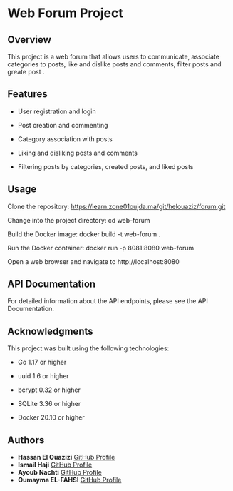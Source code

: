  # Web Forum Project

## Overview
This project is a web forum that allows users to communicate, associate categories to posts, like and dislike posts and comments,  filter posts and greate post .

## Features

- User registration and login

- Post creation and commenting

- Category association with posts

- Liking and disliking posts and comments

- Filtering posts by categories, created posts, and liked posts

 ## Usage
Clone the repository: https://learn.zone01oujda.ma/git/helouaziz/forum.git

Change into the project directory: cd web-forum

Build the Docker image: docker build -t web-forum .

Run the Docker container: docker run -p 8081:8080 web-forum

Open a web browser and navigate to http://localhost:8080

## API Documentation
For detailed information about the API endpoints, please see the API Documentation.




## Acknowledgments
This project was built using the following technologies:

- Go 1.17 or higher

- uuid 1.6 or higher

- bcrypt 0.32 or higher

- SQLite 3.36 or higher

- Docker 20.10 or higher

## Authors

- **Hassan El Ouazizi**     [GitHub Profile](https://github.com/helouazizi)
- **Ismail Haji**           [GitHub Profile](https://github.com/hajji-Ismail)
- **Ayoub Nachti**          [GitHub Profile](https://github.com/DarkMethoss)
- **Oumayma EL-FAHSI**      [GitHub Profile](https://github.com/uma-oo)
